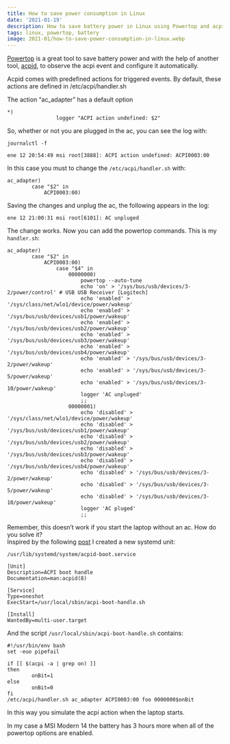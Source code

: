 ```yaml
---
title: How to save power consumption in Linux
date: '2021-01-19'
description: How to save battery power in Linux using Powertop and acpid
tags: linux, powertop, battery
image: 2021-01/how-to-save-power-consumption-in-linux.webp
---
```


[Powertop](https://wiki.archlinux.org/index.php/Powertop) is a great tool to save battery power and with the help of another tool, [acpid](https://wiki.archlinux.org/index.php/Acpid), to observe the acpi event and configure it automatically.

Acpid comes with predefined actions for triggered events. By default, these actions are defined in /etc/acpi/handler.sh

The action “ac_adapter” has a default option

```
*)
                logger "ACPI action undefined: $2"
```

So, whether or not you are plugged in the ac, you can see the log with:

```
journalctl -f

ene 12 20:54:49 msi root[3888]: ACPI action undefined: ACPI0003:00
```

In this case you must to change the `/etc/acpi/handler.sh` with:

```
ac_adapter)
        case "$2" in
            ACPI0003:00)
```

Saving the changes and unplug the ac, the following appears in the log:

```
ene 12 21:00:31 msi root[6101]: AC unpluged
```

The change works. Now you can add the powertop commands. This is my `handler.sh`:

```
ac_adapter)
        case "$2" in
            ACPI0003:00)
                case "$4" in
                    00000000)
                        powertop --auto-tune
                        echo 'on' > '/sys/bus/usb/devices/3-2/power/control' # USB USB Receiver [Logitech]
                        echo 'enabled' > '/sys/class/net/wlo1/device/power/wakeup'
                        echo 'enabled' > '/sys/bus/usb/devices/usb1/power/wakeup'
                        echo 'enabled' > '/sys/bus/usb/devices/usb2/power/wakeup'
                        echo 'enabled' > '/sys/bus/usb/devices/usb3/power/wakeup'
                        echo 'enabled' > '/sys/bus/usb/devices/usb4/power/wakeup'
                        echo 'enabled' > '/sys/bus/usb/devices/3-2/power/wakeup'
                        echo 'enabled' > '/sys/bus/usb/devices/3-5/power/wakeup'
                        echo 'enabled' > '/sys/bus/usb/devices/3-10/power/wakeup'
                        logger 'AC unpluged'
                        ;;
                    00000001)
                        echo 'disabled' > '/sys/class/net/wlo1/device/power/wakeup'
                        echo 'disabled' > '/sys/bus/usb/devices/usb1/power/wakeup'
                        echo 'disabled' > '/sys/bus/usb/devices/usb2/power/wakeup'
                        echo 'disabled' > '/sys/bus/usb/devices/usb3/power/wakeup'
                        echo 'disabled' > '/sys/bus/usb/devices/usb4/power/wakeup'
                        echo 'disabled' > '/sys/bus/usb/devices/3-2/power/wakeup'
                        echo 'disabled' > '/sys/bus/usb/devices/3-5/power/wakeup'
                        echo 'disabled' > '/sys/bus/usb/devices/3-10/power/wakeup'
                        logger 'AC pluged'
                        ;;
```

Remember, this doesn’t work if you start the laptop without an ac. How do you solve it?  
Inspired by the following [post](https://bbs.archlinux.org/viewtopic.php?id=139980) I created a new systemd unit:

```
/usr/lib/systemd/system/acpid-boot.service

[Unit]
Description=ACPI boot handle
Documentation=man:acpid(8)

[Service]
Type=oneshot
ExecStart=/usr/local/sbin/acpi-boot-handle.sh

[Install]
WantedBy=multi-user.target
```

And the script `/usr/local/sbin/acpi-boot-handle.sh` contains:

```
#!/usr/bin/env bash
set -euo pipefail

if [[ $(acpi -a | grep on) ]]
then
        onBit=1
else
        onBit=0
fi
/etc/acpi/handler.sh ac_adapter ACPI0003:00 foo 0000000$onBit
```

In this way you simulate the acpi action when the laptop starts.

In my case a MSI Modern 14 the battery has 3 hours more when all of the powertop options are enabled.
